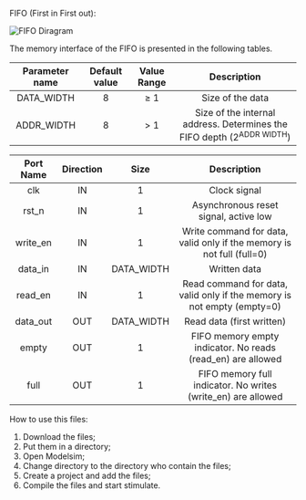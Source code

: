 FIFO (First in First out):

![FIFO Diragram](https://github.com/ElTheScreeps/FIFO/assets/115155585/efb3e2d2-5124-4c6e-bae1-b8675c9e3702)

The memory interface of the FIFO is presented in the following tables.

| Parameter name | Default value | Value Range | Description                                                                     |
|      :---:     |     :---:     |    :---:    |    :---:                                                                        |
| DATA_WIDTH     | 8             |≥ 1          | Size of the data                                                                |
| ADDR_WIDTH     | 8             |> 1          | Size of the internal address. Determines the FIFO depth (2<sup>ADDR WIDTH</sup>)|

| Port Name   | Direction   | Size       | Description                                                            |
|    :---:    |    :---:    |   :---:    |   :---:                                                                |
| clk         | IN          | 1          | Clock signal                                                           |
| rst_n       | IN          | 1          | Asynchronous reset signal, active low                                  |
| write_en    | IN          | 1          | Write command for data, valid only if the memory is not full (full=0)  |
| data_in     | IN          | DATA_WIDTH | Written data                                                           |
| read_en     | IN          | 1          | Read command for data, valid only if the memory is not empty (empty=0) |
| data_out    | OUT         | DATA_WIDTH | Read data (first written)                                              |
| empty       | OUT         | 1          | FIFO memory empty indicator. No reads (read_en) are allowed            |
| full        | OUT         | 1          | FIFO memory full indicator. No writes (write_en) are allowed           |


How to use this files:

1. Download the files;
2. Put them in a directory;
3. Open Modelsim;
4. Change directory to the directory who contain the files;
5. Create a project and add the files;
6. Compile the files and start stimulate.
